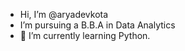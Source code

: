 - Hi, I’m @aryadevkota
- I’m pursuing a B.B.A in Data Analytics
- 🌱 I’m currently learning Python.
  

<!---
aryadevkota/aryadevkota is a ✨ special ✨ repository because its `README.md` (this file) appears on your GitHub profile.
You can click the Preview link to take a look at your changes.
--->
